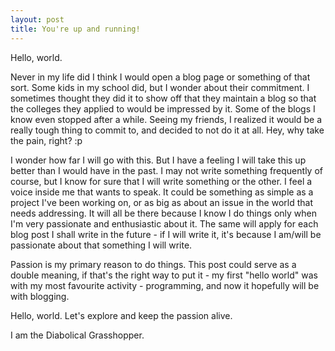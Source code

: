 ```yaml
---
layout: post
title: You're up and running!
---
```


Hello, world.

Never in my life did I think I would open a blog page or something of that sort. Some kids in my school did, but I wonder about their commitment. I sometimes thought they did it to show off that they maintain a blog so that the colleges they applied to would be impressed by it. Some of the blogs I know even stopped after a while. Seeing my friends, I realized it would be a really tough thing to commit to, and decided to not do it at all. Hey, why take the pain, right? :p

I wonder how far I will go with this. But I have a feeling I will take this up better than I would have in the past. I may not write something frequently of course, but I know for sure that I will write something or the other. I feel a voice inside me that wants to speak. It could be something as simple as a project I've been working on, or as big as about an issue in the world that needs addressing. It will all be there because I know I do things only when I'm very passionate and enthusiastic about it. The same will apply for each blog post I shall write in the future - if I will write it, it's because I am/will be passionate about that something I will write.

Passion is my primary reason to do things. This post could serve as a double meaning, if that's the right way to put it - my first "hello world" was with my most favourite activity - programming, and now it hopefully will be with blogging.

Hello, world. Let's explore and keep the passion alive.

I am the Diabolical Grasshopper.
